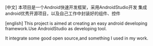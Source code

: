 [中文]
本项目是一个Android快速开发框架，采用AndroidStudio开发
集成android优秀开源项目，以及自己工作中封装好的组件、控件


[english]
This project is aimed at creating an easy android developing framework.Use AndroidStudio as developing tool.

It integrate some good open source,and something I used in my work.
